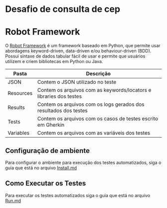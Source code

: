 # Desafio de consulta de cep 


# Robot Framework
O [Robot Framework](https://robotframework.org/) é um framework baseado em Python, que permite usar abordagens keyword-driven, data-driven e/ou behaviour-driven (BDD). Possui sintaxe de dados tabular fácil de usar e permite que usuários utilizem e criem bibliotecas em Python ou Java.


| Pasta             | Descrição                                                           |
| ----------------- | ----------------------------------------------------------------    |
| JSON              | Contem o JSON utilizado no teste                                    |
| Resources         | Contem os arquivos com as keywords/locators e libraries dos testes  |
| Results           | Contem os arquivos com os logs gerados dos resultados dos testes    |
| Tests             | Contem os arquivos com os casos de testes escrito em Gherkin        |
| Variables         | Contem os arquivos com as variáveis dos testes                      |

## Configuração de ambiente

Para configurar o ambiente para execução dos testes automatizados, siga o guia que está no arquivo [Install.md](./Docs/Install.md)

## Como Executar os Testes

Para executar os testes automatizados siga o guia que está no arquivo [Run.md](./Docs/Run.md)
